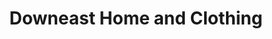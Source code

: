 ---
title: "Downeast Home and Clothing"
url: /south-jordan/downeast-home-and-clothing/
shop: Allgemein
---